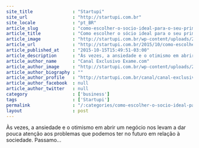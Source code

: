 ```yaml
---
site_title               : "Startupi"
site_url                 : "http://startupi.com.br"
site_locale              : "pt_BR"
article_slug             : "como-escolher-o-socio-ideal-para-o-seu-primeiro-negocio"
article_title            : "Como escolher o sócio ideal para o seu primeiro negócio?"
article_image            : "http://startupi.com.br/wp-content/uploads/2015/10/size_810_16_9_contrato-870x250.jpg"
article_url              : "http://startupi.com.br/2015/10/como-escolher-o-socio-ideal-para-o-seu-primeiro-negocio/"
article_published_at     : "2015-10-15T15:49:51-03:00"
article_description      : "Às vezes, a ansiedade e o otimismo em abrir um negócio nos levam a dar pouca atenção aos problemas que podemos ter no futuro em relação à sociedade. Passamo..."
article_author_name      : "Canal Exclusivo Exame.com"
article_author_image     : "http://startupi.com.br/wp-content/uploads/2015/03/Fernanda-Santos_avatar_1426478399-170x170.jpg"
article_author_biography : ""
article_author_profile   : "http://startupi.com.br/canal/canal-exclusivo-exame-com/"
article_author_facebook  : null
article_author_twitter   : null
category                 : ['business']
tags                     : ['Startupi']
permalink                : "/:categories/como-escolher-o-socio-ideal-para-o-seu-primeiro-negocio/"
layout                   : post
---
```


Às vezes, a ansiedade e o otimismo em abrir um negócio nos levam a dar pouca atenção aos problemas que podemos ter no futuro em relação à sociedade. Passamo...
